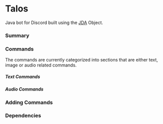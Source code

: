 # Talos
Java bot for Discord built using the [JDA][JDA] Object.

### Summary

### Commands
The commands are currently categorized into sections that are either text, image or audio related commands.

##### Text Commands

##### Audio Commands

### Adding Commands

### Dependencies

<!-- Links -->
[JDA]: https://github.com/DV8FromTheWorld/JDA